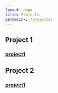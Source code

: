 ```yaml
---
layout: page
title: Projects
permalink: /projects/
---
```

## Project 1
### [project1](projects/project1)
## Project 2
### [project1](projects/project1)